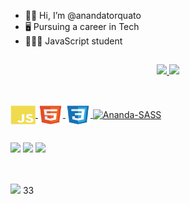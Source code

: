 
<ul> 
  <li>👧🏽 Hi, I’m @anandatorquato</li>
  <li>🖥️  Pursuing a career in Tech</li>
  <li>👩🏽‍💻 JavaScript student</>
</ul>

##

<div align="center">
<a href="https://github.com/anandatorquato">
<img height="180em" src="https://github-readme-stats.vercel.app/api?username=anandatorquato&show_icons=true&theme=nord&include_all_commits=true&count_private=true"/>
<img height="180em" src="https://github-readme-stats.vercel.app/api/top-langs/?username=anandatorquato&layout=compact&langs_count=7&theme=nord"/>
</div>

##
  
<div style="display: inline_block"><br>
  <img align="center" alt="Ananda-JS" height="30" width="40" src="https://raw.githubusercontent.com/devicons/devicon/master/icons/javascript/javascript-plain.svg">
  <img align="center" alt="Ananda-HTML" height="30" width="40" src="https://raw.githubusercontent.com/devicons/devicon/master/icons/html5/html5-original.svg">
  <img align="center" alt="Ananda-CSS" height="30" width="40" src="https://raw.githubusercontent.com/devicons/devicon/master/icons/css3/css3-original.svg">
  <img align="center" alt="Ananda-SASS" height="30" width="auto" src="https://img.shields.io/badge/Sass-CC6699?style=for-the-badge&logo=sass&logoColor=white">
</div>

 ##
  
<div> 
  <a href="https://www.instagram.com/anandatorquato/" target="_blank"><img src="https://img.shields.io/badge/-Instagram-%23E4405F?style=for-the-badge&logo=instagram&logoColor=white" target="_blank"></a>
  <a href = "mailto:anandatorquato@hotmail.com"><img src="https://img.shields.io/badge/-Gmail-%23333?style=for-the-badge&logo=gmail&logoColor=white" target="_blank"></a>
  <a href="https://www.linkedin.com/in/ananda-torquato-7587b6145/" target="_blank"><img src="https://img.shields.io/badge/-LinkedIn-%230077B5?style=for-the-badge&logo=linkedin&logoColor=white" target="_blank"></a> 
</div>
 
  ##
  
<div style="display: inline_block"><br>
<img src="https://img.shields.io/badge/mac%20os-000000?style=for-the-badge&logo=apple&logoColor=white" target="_blank"> 
33
</div>

